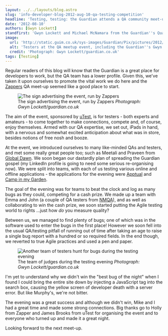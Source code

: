 ```yaml
---
layout: ../../layouts/blog.astro
slug: 'info-developer-blog-2012-aug-10-qa-testing-competition'
headline: 'Testing, testing: the Guardian attends a QA community meet-up'
date: '2012-08-10'
authors: [Gwyn Lockett]
standfirst: 'Gwyn Lockett and Michael McNamara from the Guardian''s Quality Assurance (QA) team enjoy "an evening of testing hedonism" at a meet-up event in London'
image:
  url: 'http://static.guim.co.uk/sys-images/Guardian/Pix/pictures/2012/8/9/1344520283300/team.JPG'
  alt: 'Testers at the QA meetup event, including the Guardian''s Gwyn Lockett and Michael McNamara'
  credit: 'Photograph: Gwyn Lockett/guardian.co.uk'
tags: [Testing]
---
```


Regular readers of this blog will know that the Guardian is a great place for developers to work, but the QA team has a lower profile. Given this, we've taken it upon ourselves to promote the vital work we do here and the [Zappers](http://www.meetup.com/Zappers-Software-Testing-Community) QA meet-up seemed like a good place to start.


   <figure>
   <img alt="The sign advertising the event, run by Zappers" src="https://i.guim.co.uk/img/static/sys-images/Guardian/Pix/pictures/2012/8/9/1344520315169/board.JPG?width=620&quality=45&auto=format&fit=max&dpr=2&s=24d630a1f88798aa5637e3f9600569d5" loading="lazy" />
   <figcaption>
     The sign advertising the event, run by Zappers
    <i>Photograph: Gwyn Lockett/guardian.co.uk</i>
    </figcaption>
    </figure>

The aim of the event, sponsored by [uTest](http://www.utest.com/), is for testers - both experts and amateurs - to come together to make connections, compete and, of course, enjoy themselves. Armed with our QA expertise, we set out, iPads in hand, with a nervous and somewhat excited anticipation about what was in store, besides notions of free nosh and booze.

At the event, we introduced ourselves to many like-minded QAs and testers, and met some really great people too; such as Meetali and Praveen from [Global Dawn](http://www.globaldawn.co.uk). We soon began our dastardly plan of spreading the Guardian gospel (my LinkedIn profile is going to need some serious re-organising now). We were split into teams, with each of us testing various online and offline applications - the applications for the evening were [Apptual](http://www.apptual.com) and [Camp in my Garden](http://www.campinmygarden.com/).

The goal of the evening was for teams to beat the clock and log as many bugs as they could, competing for a cash prize. We made up a team with Emma and John (a couple of QA testers from [NMQA](http://www.nmqa.com/)), and as well as collaborating to win the cash prize, we soon started putting the Agile testing world to rights ...just how _do_ you measure quality?

Between us, we managed to find plenty of bugs; one of which was in the software used to enter the bugs in the first place! However we soon fell into the usual QA/testing pitfall of running out of time after taking an age to raise a single bug report with a hundred or so required fields. In the end though, we reverted to true Agile practices and used a pen and paper.


   <figure>
   <img alt="Another team of testers hunt for bugs during the testing evening" src="https://i.guim.co.uk/img/static/sys-images/Guardian/Pix/pictures/2012/8/9/1344520353676/team2.JPG?width=620&quality=45&auto=format&fit=max&dpr=2&s=55e81cab6792630a7f0e1f8876b2b4cd" loading="lazy" />
   <figcaption>
     The team of judges during the testing evening
    <i>Photograph: Gwyn Lockett/guardian.co.uk</i>
    </figcaption>
    </figure>

I'm yet to understand why we didn't win the "best bug of the night" when I found I could bring the entire site down by injecting a JavaScript tag into the search box, causing the yellow screen of developer death with a server error. But like Murphy's, we're not bitter.

The evening was a great success and although we didn't win, Mike and I had a great time and made some strong connections. Big thanks go to Holly from Zapper and James Brooks from uTest for organising the event and to everyone who turned up and made it a great night.

Looking forward to the next meet-up.

